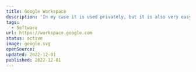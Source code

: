 ```yaml
---
title: Google Workspace
description: 'In my case it is used privately, but it is also very easy to set up for small to large organizations.'
tags:
  - Software
url: https://workspace.google.com
status: active
image: google.svg
openSource:
updated: 2022-12-01
published: 2022-12-01
---
```

